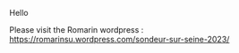 Hello

Please visit the Romarin wordpress : https://romarinsu.wordpress.com/sondeur-sur-seine-2023/
